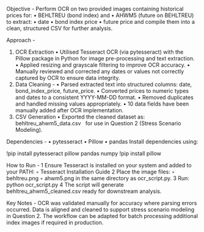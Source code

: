 Objective -
Perform OCR on two provided images containing historical prices for:
	•	BEHLTREU (bond index) and
	•	AHWM5 (future on BEHLTREU)
to extract:
	•	date
	•	bond index price
	•	future price
and compile them into a clean, structured CSV for further analysis.

Approach - 
1. OCR Extraction
	•	Utilised Tesseract OCR (via pytesseract) with the Pillow package in Python for image pre-processing and text extraction.
	•	Applied resizing and grayscale filtering to improve OCR accuracy.
	•	Manually reviewed and corrected any dates or values not correctly captured by OCR to ensure data integrity.
2. Data Cleaning - 
	•	Parsed extracted text into structured columns: date, bond_index_price, future_price.
	•	Converted prices to numeric types and dates to a consistent YYYY-MM-DD format.
	•	Removed duplicates and handled missing values appropriately. 
	•	10 data fields have been manually added after OCR implementation.
3. CSV Generation
	•	Exported the cleaned dataset as:  behltreu_ahwm5_data.csv   for use in Question 2 (Stress Scenario Modeling).

Dependencies -
	•	pytesseract
	•	Pillow
	•	pandas
Install dependencies using:

!pip install pytesseract pillow pandas numpy
!pip install pillow

How to Run -
	1	Ensure Tesseract is installed on your system and added to your PATH:
	◦	Tesseract Installation Guide
	2	Place the image files:
	◦	behltreu.png
	◦	ahwm5.png in the same directory as ocr_script.py.
	3	Run:
		python ocr_script.py
	4	The script will generate behltreu_ahwm5_cleaned.csv ready for downstream analysis.

Key Notes - 
OCR was validated manually for accuracy where parsing errors occurred.
Data is aligned and cleaned to support stress scenario modeling in Question 2.
The workflow can be adapted for batch processing additional index images if required in production.
